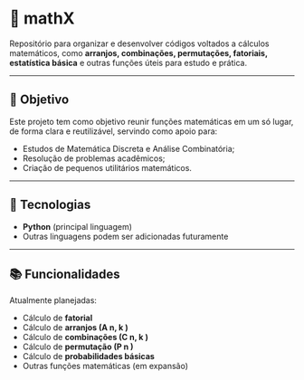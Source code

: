 # 🧮 mathX

Repositório para organizar e desenvolver códigos voltados a cálculos matemáticos, como **arranjos, combinações, permutações, fatoriais, estatística básica** e outras funções úteis para estudo e prática.

---

## 📌 Objetivo
Este projeto tem como objetivo reunir funções matemáticas em um só lugar, de forma clara e reutilizável, servindo como apoio para:
- Estudos de Matemática Discreta e Análise Combinatória;
- Resolução de problemas acadêmicos;
- Criação de pequenos utilitários matemáticos.

---

## 🚀 Tecnologias
- **Python** (principal linguagem)
- Outras linguagens podem ser adicionadas futuramente

---

## 📚 Funcionalidades
Atualmente planejadas:
- Cálculo de **fatorial**  
- Cálculo de **arranjos (A n, k )**  
- Cálculo de **combinações (C n, k )**  
- Cálculo de **permutação (P n )**  
- Cálculo de **probabilidades básicas**  
- Outras funções matemáticas (em expansão)

